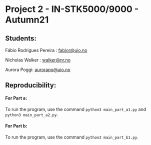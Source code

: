 # **Project 2 - IN-STK5000/9000 - Autumn21**

## **Students:**
Fábio Rodrigues Pereira : fabior@uio.no

Nicholas Walker : walker@nr.no

Aurora Poggi: aurorapo@uio.no

## **Reproducibility:**

#### For Part a:

To run the program, use the command `python3 main_part_a1.py` and `python3 main_part_a2.py`.

#### For Part b:

To run the program, use the command `python3 main_part_b1.py`.
